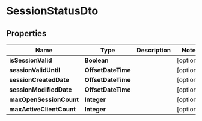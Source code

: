 

# SessionStatusDto


## Properties

| Name | Type | Description | Notes |
|------------ | ------------- | ------------- | -------------|
|**isSessionValid** | **Boolean** |  |  [optional] |
|**sessionValidUntil** | **OffsetDateTime** |  |  [optional] |
|**sessionCreatedDate** | **OffsetDateTime** |  |  [optional] |
|**sessionModifiedDate** | **OffsetDateTime** |  |  [optional] |
|**maxOpenSessionCount** | **Integer** |  |  [optional] |
|**maxActiveClientCount** | **Integer** |  |  [optional] |




